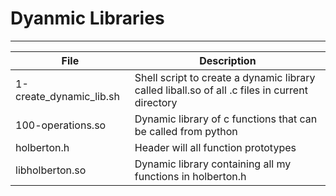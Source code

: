 # Dyanmic Libraries
---
File|Description
---|---
1-create\_dynamic\_lib.sh| Shell script to create a dynamic library called liball.so of all .c files in current directory
100-operations.so| Dynamic library of c functions that can be called from python
holberton.h| Header will all function prototypes
libholberton.so| Dynamic library containing all my functions in holberton.h
